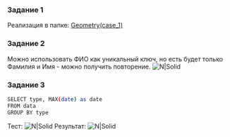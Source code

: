 ### Задание 1 
Реализация в папке: [Geometry(case_1)](tree/master/Geometry(case_1))
### Задание 2
Можно использовать ФИО как уникальный ключ, но есть будет только Фамилия и Имя - можно получить повторение.
![N|Solid](http://www.imgzilla.ru/image.uploads/2016-12-25/original-9a576adc520beaa0bf7eaa2b2384c69f.png)

### Задание 3
```sh
SELECT type, MAX(date) as date 
FROM data 
GROUP BY type
```

Тест:
![N|Solid](http://www.imgzilla.ru/image.uploads/2016-12-25/original-6a35893543f974ba190fc025b6404775.png)
Результат:
![N|Solid](http://www.imgzilla.ru/image.uploads/2016-12-25/original-6b96b0c1ddb3bc83582d61164b239f17.png)

